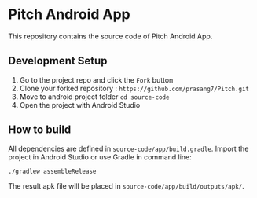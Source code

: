 # Pitch Android App
This repository contains the source code of Pitch Android App.

## Development Setup
1. Go to the project repo and click the `Fork` button
2. Clone your forked repository : `https://github.com/prasang7/Pitch.git`
3. Move to android project folder `cd source-code`
4. Open the project with Android Studio

## How to build
All dependencies are defined in ```source-code/app/build.gradle```. Import the project in Android Studio or use Gradle in command line:
```
./gradlew assembleRelease
```
The result apk file will be placed in ```source-code/app/build/outputs/apk/```.
